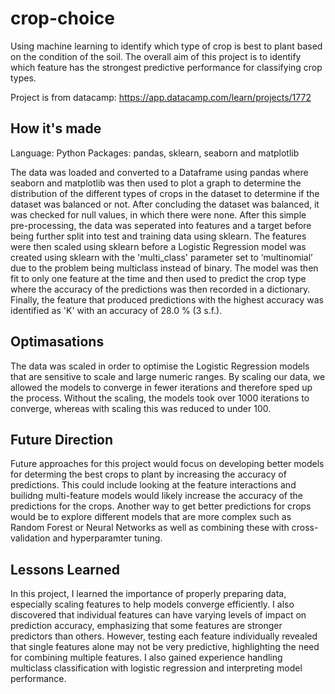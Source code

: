 # crop-choice
Using machine learning to identify which type of crop is best to plant based on the condition of the soil. The overall aim of this project is to identify which feature has the strongest predictive performance for classifying crop types. 

Project is from datacamp: https://app.datacamp.com/learn/projects/1772

## How it's made
Language: Python
Packages: pandas, sklearn, seaborn and matplotlib

The data was loaded and converted to a Dataframe using pandas where seaborn and matplotlib was then used to plot a graph to determine the distribution of the different types of crops in the dataset to determine if the dataset was balanced or not. After concluding the dataset was balanced, it was checked for null values, in which there were none. After this simple pre-processing, the data was seperated into features and a target before being further split into test and training data using sklearn. The features were then scaled using sklearn before a Logistic Regression model was created using sklearn with the 'multi_class' parameter set to ‘multinomial’ due to the problem being multiclass instead of binary. The model was then fit to only one feature at the time and then used to predict the crop type where the accuracy of the predictions was then recorded in a dictionary. Finally, the feature that produced predictions with the highest accuracy was identified as 'K' with an accuracy of 28.0 % (3 s.f.).

## Optimasations
The data was scaled in order to optimise the Logistic Regression models that are sensitive to scale and large numeric ranges. By scaling our data, we allowed the models to converge in fewer iterations and therefore sped up the process. Without the scaling, the models took over 1000 iterations to converge, whereas with scaling this was reduced to under 100.

## Future Direction
Future approaches for this project would focus on developing better models for determing the best crops to plant by increasing the accuracy of predictions. This could include looking at the feature interactions and builidng multi-feature models would likely increase the accuracy of the predictions for the crops. Another way to get better predictions for crops would be to explore different models that are more complex such as Random Forest or Neural Networks as well as combining these with cross-validation and hyperparamter tuning. 

## Lessons Learned
In this project, I learned the importance of properly preparing data, especially scaling features to help models converge efficiently. I also discovered that individual features can have varying levels of impact on prediction accuracy, emphasizing that some features are stronger predictors than others. However, testing each feature individually revealed that single features alone may not be very predictive, highlighting the need for combining multiple features. I also gained experience handling multiclass classification with logistic regression and interpreting model performance.
